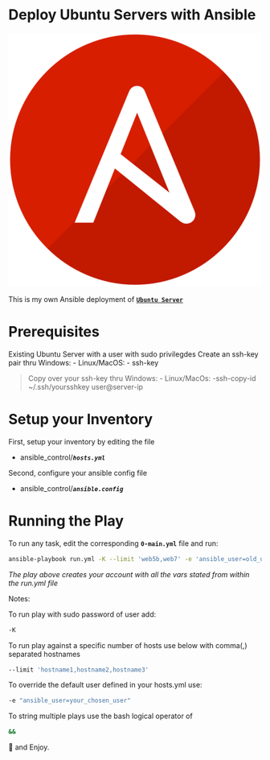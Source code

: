 # Deploy Ubuntu Servers with Ansible

![alt text](https://github.com/ansible/logos/blob/main/vscode-ansible-logo/vscode-ansible.png "Logo Title Text 1")

This is my own Ansible deployment of <strong><ins>`Ubuntu Server`</ins></strong>

# Prerequisites

Existing Ubuntu Server with a user with sudo privilegdes
Create an ssh-key pair thru
    Windows:
      - 
    Linux/MacOS:
      - ssh-key 
> Copy over your ssh-key thru
    Windows:
      - 
    Linux/MacOs: 
      -ssh-copy-id ~/.ssh/yoursshkey user@server-ip

# Setup your Inventory

First, setup your inventory by editing the file

  * ansible_control/<strong>*`hosts.yml`*</strong>

Second, configure your ansible config file
  
  * ansible_control/<strong>*`ansible.config`*</strong>

# Running the Play

To run any task, edit the corresponding <strong>`0-main.yml`</strong> file and run:

```bash
ansible-playbook run.yml -K --limit 'web5b,web7' -e 'ansible_user=old_user'
```
<em>The play above creates your account with all the vars stated from within the run.yml file</em>
  
Notes: 

To run play with sudo password of user add:

```bash
-K
```

To run play against a specific number of hosts use below  with comma(,) separated  hostnames

```bash
--limit 'hostname1,hostname2,hostname3'
```

To override the default user defined in your hosts.yml use:

```bash
-e "ansible_user=your_chosen_user"
```

To string multiple plays use the bash logical operator of 

```bash
&&
```

:beers: and Enjoy.